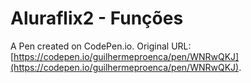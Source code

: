 # Aluraflix2 - Funções

A Pen created on CodePen.io. Original URL: [https://codepen.io/guilhermeproenca/pen/WNRwQKJ](https://codepen.io/guilhermeproenca/pen/WNRwQKJ).


